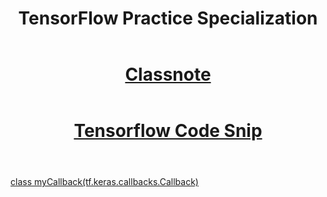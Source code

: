 <header> 
    <h1>TensorFlow Practice Specialization</h1> 
</header> 

<header>
<h1>
<a href="https://docs.google.com/document/d/1-TpmOpuQp7FAT_duquwstNYlvN6USKJvMQ9FweGatcQ/edit">Classnote</a>
</h1>

</header>

<header>
    <h1>
        <a href="https://docs.google.com/document/d/1lSr3CYtoQ0UcqKb-XjHciQqAy3CcGXkkfBHDSdFeWpU/edit">Tensorflow Code Snip
        </a>
    </h1>
</header>

<a href="https://colab.research.google.com/github/vanlicht/MachineLearningJourney/blob/master/tensorflow_practice_specialization/course_01_intro/week02/Course_1_Part_4_Lesson_2_Notebook.ipynb#scrollTo=pkaEHHgqZbYv">class myCallback(tf.keras.callbacks.Callback) </a>
